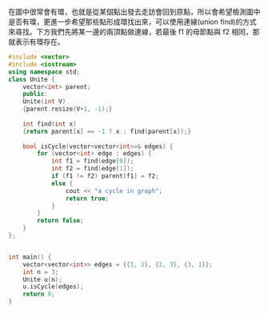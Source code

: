 在圖中很常會有環，也就是從某個點出發去走訪會回到原點，所以會希望檢測圖中是否有環，更進一步希望那些點形成環找出來，可以使用連線(union find)的方式來尋找。下方我們先將某一邊的兩頂點做連線，若最後 f1 的母節點與 f2 相同，那就表示有環存在。
```cpp
#include <vector>
#include <iostream>
using namespace std;
class Unite {
    vector<int> parent;
    public:
    Unite(int V) 
    {parent.resize(V+1, -1);}
    
    int find(int x) 
    {return parent[x] == -1 ? x : find(parent[x]);}
    
    bool isCycle(vector<vector<int>>& edges) {
        for (vector<int> edge : edges) {
            int f1 = find(edge[0]);
            int f2 = find(edge[1]);
            if (f1 != f2) parent[f1] = f2;
            else {
                cout << "a cycle in graph";
                return true;
            }
        }
        return false;
    }
};


int main() {
    vector<vector<int>> edges = {{1, 2}, {2, 3}, {3, 1}};
    int n = 3;
    Unite u(n);
    u.isCycle(edges);
    return 0;
}
```
